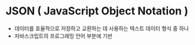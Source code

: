 # JSON ( JavaScript Object Notation )
- 데이터를 효율적으로 저장하고 교환하는 데 사용하는 텍스트 데이터 형식 중 하나
- 자바스크립트의 프로그래밍 언어 부분에 기반